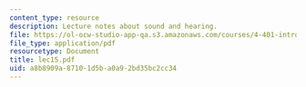 ```yaml
---
content_type: resource
description: Lecture notes about sound and hearing.
file: https://ol-ocw-studio-app-qa.s3.amazonaws.com/courses/4-401-introduction-to-building-technology-spring-2006/a8b8909a87101d5ba0a92bd35bc2cc34_lec15.pdf
file_type: application/pdf
resourcetype: Document
title: lec15.pdf
uid: a8b8909a-8710-1d5b-a0a9-2bd35bc2cc34
---
```


